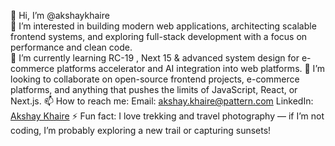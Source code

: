 👋 Hi, I’m @akshaykhaire   
👀 I’m interested in building modern web applications, architecting scalable frontend systems, and exploring full-stack development with a focus on performance and clean code. 	
🌱 I’m currently learning RC-19 , Next 15 & advanced system design for e-commerce platforms accelerator and AI integration into web platforms. 
💞️ I’m looking to collaborate on open-source frontend projects, e-commerce platforms, and anything that pushes the limits of JavaScript, React, or Next.js. 
📫 How to reach me: 
   Email: akshay.khaire@pattern.com 
   LinkedIn: [Akshay Khaire](https://www.linkedin.com/in/akshaykhaire](https://in.linkedin.com/in/profile-akshay-khaire)) 
⚡ Fun fact: I love trekking and travel photography — if I’m not coding, I’m probably exploring a new trail or capturing sunsets!

<!---
akshaykhaire/akshaykhaire is a ✨ special ✨ repository because its `README.md` (this file) appears on your GitHub profile.
You can click the Preview link to take a look at your changes.
--->
